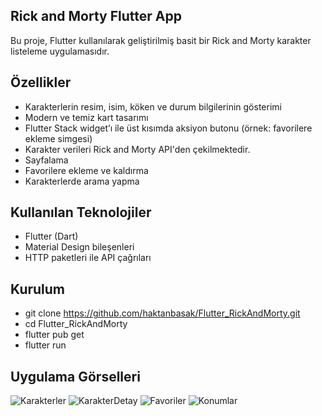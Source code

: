## Rick and Morty Flutter App

Bu proje, Flutter kullanılarak geliştirilmiş basit bir Rick and Morty karakter listeleme uygulamasıdır.

## Özellikler

- Karakterlerin resim, isim, köken ve durum bilgilerinin gösterimi
- Modern ve temiz kart tasarımı
- Flutter Stack widget’ı ile üst kısımda aksiyon butonu (örnek: favorilere ekleme simgesi)
- Karakter verileri Rick and Morty API'den çekilmektedir.
- Sayfalama
- Favorilere ekleme ve kaldırma
- Karakterlerde arama yapma

## Kullanılan Teknolojiler

- Flutter (Dart)
- Material Design bileşenleri
- HTTP paketleri ile API çağrıları

## Kurulum

- git clone https://github.com/haktanbasak/Flutter_RickAndMorty.git
- cd Flutter_RickAndMorty
- flutter pub get
- flutter run

## Uygulama Görselleri

![Karakterler](uygulama_gorselleri/karakterler.png)
![KarakterDetay](uygulama_gorselleri/karakter_detay.png)
![Favoriler](uygulama_gorselleri/favoriler.png)
![Konumlar](uygulama_gorselleri/konumlar.png)

